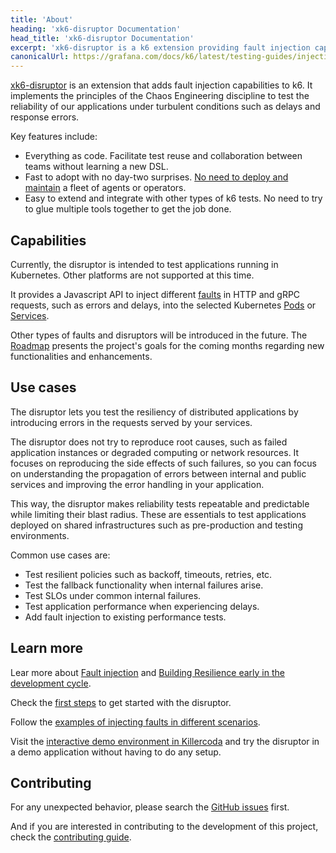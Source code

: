 ```yaml
---
title: 'About'
heading: 'xk6-disruptor Documentation'
head_title: 'xk6-disruptor Documentation'
excerpt: 'xk6-disruptor is a k6 extension providing fault injection capabilities to test system reliability under turbulent conditions.'
canonicalUrl: https://grafana.com/docs/k6/latest/testing-guides/injecting-faults-with-xk6-disruptor/
---
```


[xk6-disruptor](https://github.com/grafana/xk6-disruptor) is an extension that adds fault injection capabilities to k6. It implements the principles of the Chaos Engineering discipline to test the reliability of our applications under turbulent conditions such as delays and response errors.

Key features include:

- Everything as code. Facilitate test reuse and collaboration between teams without learning a new DSL.
- Fast to adopt with no day-two surprises. [No need to deploy and maintain](/javascript-api/xk6-disruptor/explanations/how-xk6-disruptor-works/) a fleet of agents or operators.
- Easy to extend and integrate with other types of k6 tests. No need to try to glue multiple tools together to get the job done.

## Capabilities

Currently, the disruptor is intended to test applications running in Kubernetes. Other platforms are not supported at this time.

It provides a Javascript API to inject different [faults](/javascript-api/xk6-disruptor/api/faults/) in HTTP and gRPC requests, such as errors and delays, into the selected Kubernetes [Pods](/javascript-api/xk6-disruptor/api/poddisruptor) or [Services](/javascript-api/xk6-disruptor/api/servicedisruptor).

Other types of faults and disruptors will be introduced in the future. The [Roadmap](https://github.com/grafana/xk6-disruptor/blob/main/ROADMAP.md) presents the project's goals for the coming months regarding new functionalities and enhancements.


## Use cases

The disruptor lets you test the resiliency of distributed applications by introducing errors in the requests served by your services.

The disruptor does not try to reproduce root causes, such as failed application instances or degraded computing or network resources. 
It focuses on reproducing the side effects of such failures, so you can focus on understanding the propagation of errors between internal and public services and improving the error handling in your application. 

This way, the disruptor makes reliability tests repeatable and predictable while limiting their blast radius. 
These are essentials to test applications deployed on shared infrastructures such as pre-production and testing environments.

Common use cases are:
- Test resilient policies such as backoff, timeouts, retries, etc.
- Test the fallback functionality when internal failures arise.
- Test SLOs under common internal failures.
- Test application performance when experiencing delays.
- Add fault injection to existing performance tests.

## Learn more

Lear more about [Fault injection](https://k6.io/blog/democratize-chaos-testing/) and [Building Resilience early in the development cycle](https://k6.io/blog/building-resilience-early-in-the-development-cycle/).

Check the [first steps](/javascript-api/xk6-disruptor/get-started/first-steps) to get started with the disruptor.

Follow the [examples of injecting faults in different scenarios](/javascript-api/xk6-disruptor/examples/).

Visit the [interactive demo environment in Killercoda](https://killercoda.com/grafana-xk6-disruptor/scenario/killercoda) and try the disruptor in a demo application without having to do any setup.

## Contributing

For any unexpected behavior, please search the [GitHub issues](https://github.com/grafana/xk6-disruptor/issues) first.

And if you are interested in contributing to the development of this project, check the [contributing guide](https://github.com/grafana/xk6-disruptor/blob/main/docs/01-development/01-contributing.md).


